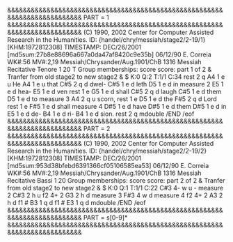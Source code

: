 &&&&&&&&&&&&&&&&&&&&&&&&&&&&&&&&&&&&&&&&&&&&&&&&&&&&&&&&&&&&&&&&&&&&&&&&&&
PART = 1
&&&&&&&&&&&&&&&&&&&&&&&&&&&&&&&&&&&&&&&&&&&&&&&&&&&&&&&&&&&&&&&&&&&&&&&&&&
(C) 1990, 2002 Center for Computer Assisted Research in the Humanities.
ID: {handel/chry/messiah/stage2/2-19/1} [KHM:1972812308]
TIMESTAMP: DEC/26/2001 [md5sum:27b8e88696a667a0da47af8420c9e35b]
06/12/90 E. Correia
WK#:56        MV#:2,19
Messiah/Chrysander/Aug.1901/ChB 1316
Messiah
Recitative
Tenore
1 20 T
Group memberships: score
score: part 1 of 2
&
Tranfer from old stage2 to new stage2
&
$ K:0   Q:2   T:1/1   C:34
rest   2        q
A4     1        e     u                    He
A4     1        e     u                    that
C#5    2        q     d                    dwel-
C#5    1        e     d                    leth
D5     1        e     d                    in
measure 2
E5     1        e     d                    hea-
E5     1        e     d                    ven
rest   1        e
G5     1        e     d                    shall
C#5    2        q     d                    laugh
C#5    1        e     d                    them
D5     1        e     d                    to
measure 3
A4     2        q     u                    scorn,
rest   1        e
D5     1        e     d                    the
F#5    2        q     d                    Lord
rest   1        e
F#5    1        e     d                    shall
measure 4
D#5    1        e     d                    have
D#5    1        e     d                    them
D#5    1        e     d                    in
E5     1        e     d                    de-
B4     1        e     d                    ri-
B4     1        e     d                    sion.
rest   2        q
mdouble
/END
/eof
&&&&&&&&&&&&&&&&&&&&&&&&&&&&&&&&&&&&&&&&&&&&&&&&&&&&&&&&&&&&&&&&&&&&&&&&&&
PART = 2
&&&&&&&&&&&&&&&&&&&&&&&&&&&&&&&&&&&&&&&&&&&&&&&&&&&&&&&&&&&&&&&&&&&&&&&&&&
(C) 1990, 2002 Center for Computer Assisted Research in the Humanities.
ID: {handel/chry/messiah/stage2/2-19/2} [KHM:1972812308]
TIMESTAMP: DEC/26/2001 [md5sum:953d38bfebd6391366cf05106585ea53]
06/12/90 E. Correia
WK#:56        MV#:2,19
Messiah/Chrysander/Aug.1901/ChB 1316
Messiah
Recitative
Bassi
1 20
Group memberships: score
score: part 2 of 2
&
Tranfer from old stage2 to new stage2
&
$ K:0   Q:1   T:1/1   C:22
C#3    4-       w     u        -
measure 2
C#3    2        h     u
f2              4+ 2
G3     2        h     d
measure 3
F#3    4        w     d
measure 4
f2              4+ 2
A3     2        h     d
f1              #
B3     1        q     d
f1              #
E3     1        q     d
mdouble
/END
/eof
&&&&&&&&&&&&&&&&&&&&&&&&&&&&&&&&&&&&&&&&&&&&&&&&&&&&&&&&&&&&&&&&&&&&&&&&&&
PART = s[0-9]*
&&&&&&&&&&&&&&&&&&&&&&&&&&&&&&&&&&&&&&&&&&&&&&&&&&&&&&&&&&&&&&&&&&&&&&&&&&

